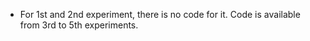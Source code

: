 * For 1st and 2nd experiment, there is no code for it. Code is available from 3rd to 5th experiments.
